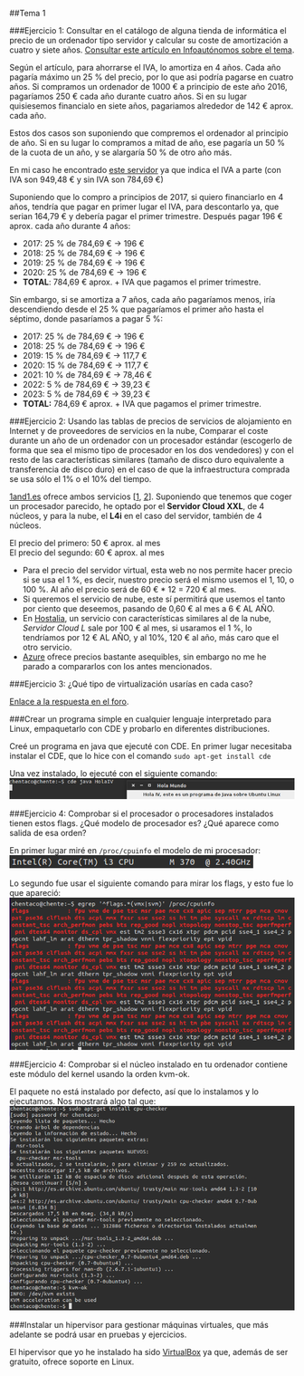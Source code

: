 ##Tema 1

###Ejercicio 1: Consultar en el catálogo de alguna tienda de informática el precio de un ordenador tipo servidor y calcular su coste de amortización a cuatro y siete años. [Consultar este artículo en Infoautónomos sobre el tema](http://infoautonomos.eleconomista.es/consultas-a-la-comunidad/988/).  
  

Según el artículo, para ahorrarse el IVA, lo amortiza en 4 años. Cada año pagaría máximo un 25 % del precio, por lo que asi podría pagarse en cuatro años. Si compramos un ordenador de 1000 € a principio de este año 2016, pagaríamos 250 € cada año durante cuatro años. Si en su lugar quisiesemos financialo en siete años, pagariamos alrededor de 142 € aprox. cada año. 

Estos dos casos son suponiendo que compremos el ordenador al principio de año. Si en su lugar lo compramos a mitad de año, ese pagaría un 50 % de la cuota de un año, y se alargaría 50 % de otro año más.

En mi caso he encontrado [este servidor](http://infasi.com/servidor_torre_intel_xeon_e3v5?gclid=CjwKEAjwydK_BRDK34GenvLB61YSJACZ8da3gTobHxVmvvzk6OqzuYy6zq_GxKz4hwm0WDPr7DrsexoCP_Hw_wcB) ya que indica el IVA a parte (con IVA son 949,48 € y sin IVA son 784,69 €)

Suponiendo que lo compro a principios de 2017, si quiero financiarlo en 4 años, tendría que pagar en primer lugar el IVA, para descontarlo ya, que serian 164,79 € y debería pagar el primer trimestre. Después pagar 196 € aprox. cada año durante 4 años:  

* 2017: 25 % de 784,69 € -> 196 €
* 2018: 25 % de 784,69 € -> 196 €
* 2019: 25 % de 784,69 € -> 196 €
* 2020: 25 % de 784,69 € -> 196 €  
* **TOTAL**: 784,69 € aprox. + IVA que pagamos el primer trimestre.

Sin embargo, si se amortiza a 7 años, cada año pagaríamos menos, iría descendiendo desde el 25 % que pagaríamos el primer año hasta el séptimo, donde pasaríamos a pagar 5 %:  
  
* 2017: 25 % de 784,69 € -> 196 €
* 2018: 25 % de 784,69 € -> 196 €
* 2019: 15 % de 784,69 € -> 117,7 €
* 2020: 15 % de 784,69 € -> 117,7 €
* 2021: 10 % de 784,69 € -> 78,46 €
* 2022: 5 % de 784,69 € -> 39,23 €
* 2023: 5 % de 784,69 € -> 39,23 €
* **TOTAL:** 784,69 € aprox. + IVA que pagamos el primer trimestre.


###Ejercicio 2: Usando las tablas de precios de servicios de alojamiento en Internet y de proveedores de servicios en la nube, Comparar el coste durante un año de un ordenador con un procesador estándar (escogerlo de forma que sea el mismo tipo de procesador en los dos vendedores) y con el resto de las características similares (tamaño de disco duro equivalente a transferencia de disco duro) en el caso de que la infraestructura comprada se usa sólo el 1% o el 10% del tiempo.  


[1and1.es](https://www.1and1.es/) ofrece ambos servicios [[1](https://www.1and1.es/servidores-virtuales), [2](https://www.1and1.es/que-es-cloud-computing)]. Suponiendo que tenemos que coger un procesador parecido, he optado por el **Servidor Cloud XXL**, de 4 núcleos, y para la nube, el **L4i** en el caso del servidor, también de 4 núcleos.

El precio del primero: 50 € aprox. al mes  
El precio del segundo: 60 € aprox. al mes


* Para el precio del servidor virtual, esta web no nos permite hacer precio si se usa el 1 %, es decir, nuestro precio será el mismo usemos el 1, 10, o 100 %. Al año el precio será de 60 € * 12 = 720 € al mes.  
* Si queremos el servicio de nube, este sí permitirá que usemos el tanto por ciento que deseemos, pasando de 0,60 € al mes a 6 € AL AÑO.
* En [Hostalia](https://www.hostalia.com/servidor-cloud/), un servicio con características similares al de la nube, *Servidor Cloud L* sale por 100 € al mes, si usaramos el 1 %, lo tendríamos por 12 € AL AÑO, y al 10%, 120 € al año, más caro que el otro servicio. 
* [Azure](https://azure.microsoft.com/es-es/) ofrece precios bastante asequibles, sin embargo no me he parado a compararlos con los antes mencionados.




###Ejercicio 3: ¿Qué tipo de virtualización usarías en cada caso?

[Enlace a la respuesta en el foro](https://github.com/JJ/IV16-17/issues/1#issuecomment-251697316).  
  
###Crear un programa simple en cualquier lenguaje interpretado para Linux, empaquetarlo con CDE y probarlo en diferentes distribuciones.  
  
Creé un programa en java que ejecuté con CDE. En primer lugar necesitaba instalar el CDE, que lo hice con el comando ```sudo apt-get install cde```  

Una vez instalado, lo ejecuté con el siguiente comando:  
![img](capturas/t1e3.png)  

###Ejercicio 4: Comprobar si el procesador o procesadores instalados tienen estos flags. ¿Qué modelo de procesador es? ¿Qué aparece como salida de esa orden?  
  
En primer lugar miré en ```/proc/cpuinfo``` el modelo de mi procesador:  
![img](capturas/t1e4-2.png)  
  
Lo segundo fue usar el siguiente comando para mirar los flags, y esto fue lo que apareció:  
![img](capturas/t1e4-1.png)  
  
###Ejercicio 4: Comprobar si el núcleo instalado en tu ordenador contiene este módulo del kernel usando la orden kvm-ok.  
  
El paquete no está instalado por defecto, así que lo instalamos y lo ejecutamos. Nos mostrará algo tal que:  
![img](capturas/t1e5.png)  
  

###Instalar un hipervisor para gestionar máquinas virtuales, que más adelante se podrá usar en pruebas y ejercicios.  
  
El hipervisor que yo he instalado ha sido [VirtualBox](https://www.virtualbox.org/) ya que, además de ser gratuito, ofrece soporte en Linux.